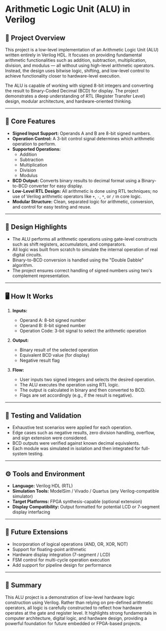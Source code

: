 
# Arithmetic Logic Unit (ALU) in Verilog

## 📘 Project Overview

This project is a low-level implementation of an Arithmetic Logic Unit (ALU) written entirely in Verilog HDL. It focuses on providing fundamental arithmetic functionalities such as addition, subtraction, multiplication, division, and modulus — all without using high-level arithmetic operators. Instead, the design uses bitwise logic, shifting, and low-level control to achieve functionality closer to hardware-level execution.

The ALU is capable of working with signed 8-bit integers and converting the result to Binary-Coded Decimal (BCD) for display. The project demonstrates a deep understanding of RTL (Register Transfer Level) design, modular architecture, and hardware-oriented thinking.

---

## 🔧 Core Features

- **Signed Input Support:** Operands A and B are 8-bit signed numbers.
- **Operation Control:** A 3-bit control signal determines which arithmetic operation to perform.
- **Supported Operations:**
  - Addition
  - Subtraction
  - Multiplication
  - Division
  - Modulus
- **BCD Output:** Converts binary results to decimal format using a Binary-to-BCD converter for easy display.
- **Low-Level RTL Design:** All arithmetic is done using RTL techniques; no use of Verilog arithmetic operators like `+`, `-`, `*`, or `/` in core logic.
- **Modular Structure:** Clean, separated logic for arithmetic, conversion, and control for easy testing and reuse.

---

## 🧠 Design Highlights

- The ALU performs all arithmetic operations using gate-level constructs such as shift registers, accumulators, and comparators.
- All logic was built from scratch to simulate the internal operation of real digital circuits.
- Binary-to-BCD conversion is handled using the "Double Dabble" algorithm.
- The project ensures correct handling of signed numbers using two's complement representation.

---

## 🖥️ How It Works

1. **Inputs:**
   - Operand A: 8-bit signed number
   - Operand B: 8-bit signed number
   - Operation Code: 3-bit signal to select the arithmetic operation

2. **Output:**
   - Binary result of the selected operation
   - Equivalent BCD value (for display)
   - Negative result flag

3. **Flow:**
   - User inputs two signed integers and selects the desired operation.
   - The ALU executes the operation using RTL logic.
   - The output is calculated in binary and then converted to BCD.
   - Flags are set accordingly (e.g., if the result is negative).

---

## 🧪 Testing and Validation

- Exhaustive test scenarios were applied for each operation.
- Edge cases such as negative results, zero division handling, overflow, and sign extension were considered.
- BCD outputs were verified against known decimal equivalents.
- Each module was simulated in isolation and then integrated for full-system testing.

---

## ⚙️ Tools and Environment

- **Language:** Verilog HDL (RTL)
- **Simulation Tools:** ModelSim / Vivado / Quartus (any Verilog-compatible simulator)
- **Target Platforms:** FPGA synthesis-capable (optional extension)
- **Display Compatibility:** Output formatted for potential LCD or 7-segment display interfacing

---

## 🚀 Future Extensions

- Incorporation of logical operations (AND, OR, XOR, NOT)
- Support for floating-point arithmetic
- Hardware display integration (7-segment / LCD)
- FSM control for multi-cycle operation execution
- Add support for pipeline design for performance

---


## 📌 Summary

This ALU project is a demonstration of low-level hardware logic construction using Verilog. Rather than relying on pre-defined arithmetic operators, all logic is carefully constructed to reflect how hardware operates at the gate and register level. It highlights strong fundamentals in computer architecture, digital logic, and hardware design, providing a powerful foundation for future embedded or FPGA-based projects.
